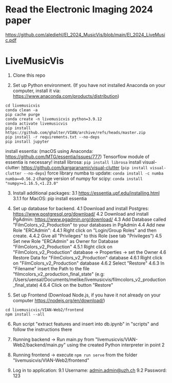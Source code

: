 
# Read the Electronic Imaging 2024 paper

https://github.com/alediehl/EI_2024_MusicVis/blob/main/EI_2024_LiveMusic.pdf

# LiveMusicVis

1. Clone this repo

2. Set up Python environment. (If you have not installed Anaconda on your computer, install it via: https://www.anaconda.com/products/distribution)
```
cd livemusicvis
conda clean -a
pip cache purge
conda create -n livemusicvis python=3.9.12
conda activate livemusicvis
pip install https://github.com/ghalter/VIAN/archive/refs/heads/master.zip
pip install -r requirements.txt --no-deps
pip install jupyter
```
install essentia: (macOS using Anaconda: https://github.com/MTG/essentia/issues/777) Tensorflow module of essentia is necessary!
install librosa: ```pip install librosa```
install visual-clutter: https://github.com/kargaranamir/visual-clutter (```pip install visual-clutter --no-deps```)
force library numba to update: ```conda install -c numba numba==0.56.2```
change version of numpy for scipy: ```conda install "numpy>=1.16.5,<1.23.0"```

3. Install additional packages:
3.1 https://essentia.upf.edu/installing.html
3.1.1 for MacOS: pip install essentia

4. Set up database for backend.
4.1 Download and install Postgres: https://www.postgresql.org/download/
4.2 Download and install PgAdmin: https://www.pgadmin.org/download/
4.3 Add Database called "FilmColors_v2_Production" to your databases in PgAdmin
4.4 Add new Role "ERCAdmin": 
4.4.1 Right click on "Login/Group Roles" and then create.
4.4.2 Give all "Privileges" to this Role (see tab "Privileges")
4.5 Set new Role "ERCAdmin" as Owner for Database "FilmColors_v2_Production"
4.5.1 Right click on "FilmColors_v2_Production" database -> Properties -> set the Owner
4.6 Restore Data for "FilmColors_v2_Production" database
4.6.1 Right click on "FilmColors_v2_Production" database
4.6.2 Select "Restore"
4.6.3 In "Filename" insert the Path to the file "filmcolors_v2_production_final_state" (e.g: /Users/uensal/Documents/melike/livemusicvis/filmcolors_v2_production_final_state)
4.6.4 Click on the button "Restore"

5. Set up Frontend (Download Node.js, if you have it not already on your computer https://nodejs.org/en/download/)
```
cd livemusicvis/VIAN-Web2/frontend
npm install --all
```

6. Run script "extract features and insert into db.ipynb" in "scripts" and follow the instructions there

7. Running backend -> Run main.py from "livemusicvis/VIAN-Web2/backend/main.py" using the created Python interpreter in point 2
8. Running frontend -> execute ```npm run serve``` from the folder "livemusicvis/VIAN-Web2/frontend"

9. Log in to application:
9.1 Username: admin.admin@uzh.ch
9.2 Password: 123


